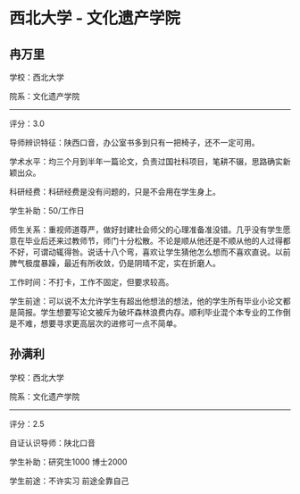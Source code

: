 # 西北大学 - 文化遗产学院

## 冉万里

学校：西北大学

院系：文化遗产学院

* * *

评分：3.0

导师辨识特征：陕西口音，办公室书多到只有一把椅子，还不一定可用。

学术水平：均三个月到半年一篇论文，负责过国社科项目，笔耕不辍，思路确实新颖出众。

科研经费：科研经费是没有问题的，只是不会用在学生身上。

学生补助：50/工作日

师生关系：重视师道尊严，做好封建社会师父的心理准备准没错。几乎没有学生愿意在毕业后还来过教师节，师门十分松散。不论是顺从他还是不顺从他的人过得都不好，可谓动辄得咎。说话十八个弯，喜欢让学生猜他怎么想而不喜欢直说。以前脾气极度暴躁，最近有所收敛，仍是阴晴不定，实在折磨人。

工作时间：不打卡，工作不固定，但要求较高。

学生前途：可以说不太允许学生有超出他想法的想法，他的学生所有毕业小论文都是简报。学生想要写论文被斥为破坏森林浪费内存。顺利毕业混个本专业的工作倒是不难，想要寻求更高层次的进修可一点不简单。

## 孙满利

学校：西北大学

院系：文化遗产学院

* * *

评分：2.5

自证认识导师：陕北口音

学生补助：研究生1000
博士2000

学生前途：不许实习
前途全靠自己